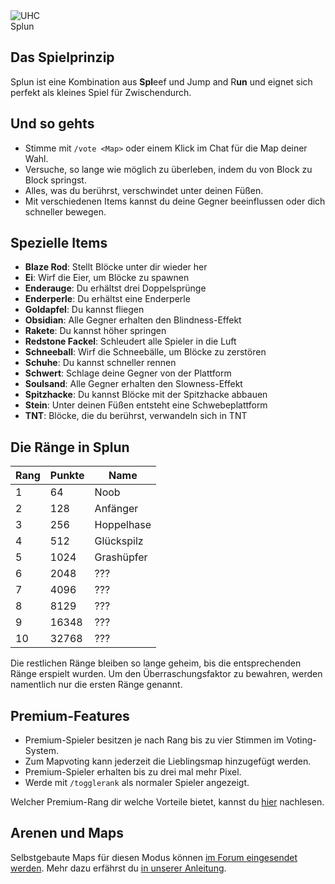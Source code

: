 <div class="banner-wrapper">
    <img alt="UHC" src="../img/Splun.png">
    <div class="banner-text">Splun</div>
</div>

## Das Spielprinzip
Splun ist eine Kombination aus <strong>Spl</strong>eef und Jump and R<strong>un</strong> und eignet sich perfekt als kleines Spiel für Zwischendurch.

## Und so gehts
- Stimme mit `/vote <Map>` oder einem Klick im Chat für die Map deiner Wahl.
- Versuche, so lange wie möglich zu überleben, indem du von Block zu Block springst.
- Alles, was du berührst, verschwindet unter deinen Füßen.
- Mit verschiedenen Items kannst du deine Gegner beeinflussen oder dich schneller bewegen.

## Spezielle Items
- <strong>Blaze Rod</strong>: Stellt Blöcke unter dir wieder her
- <strong>Ei</strong>: Wirf die Eier, um  Blöcke zu spawnen
- <strong>Enderauge</strong>: Du erhältst drei Doppelsprünge
- <strong>Enderperle</strong>: Du erhältst eine Enderperle
- <strong>Goldapfel</strong>: Du kannst fliegen
- <strong>Obsidian</strong>: Alle Gegner erhalten den Blindness-Effekt
- <strong>Rakete</strong>: Du kannst höher springen
- <strong>Redstone Fackel</strong>: Schleudert alle Spieler in die Luft
- <strong>Schneeball</strong>: Wirf die Schneebälle, um Blöcke zu zerstören
- <strong>Schuhe</strong>: Du kannst schneller rennen
- <strong>Schwert</strong>: Schlage deine Gegner von der Plattform
- <strong>Soulsand</strong>: Alle Gegner erhalten den Slowness-Effekt
- <strong>Spitzhacke</strong>: Du kannst Blöcke mit der Spitzhacke abbauen
- <strong>Stein</strong>: Unter deinen Füßen entsteht eine Schwebeplattform
- <strong>TNT</strong>: Blöcke, die du berührst, verwandeln sich in TNT

## Die Ränge in Splun

| Rang | Punkte | Name |
| ------ | ------ | ------ |
| 1 | 64 | Noob |
| 2 | 128 | Anfänger |
| 3 | 256 | Hoppelhase |
| 4 | 512 | Glückspilz |
| 5 | 1024 | Grashüpfer |
| 6 | 2048 | ??? |
| 7 | 4096 | ??? |
| 8 | 8129 | ??? |
| 9 | 16348 | ??? |
| 10 | 32768 | ??? |

Die restlichen Ränge bleiben so lange geheim, bis die entsprechenden Ränge erspielt wurden. Um den Überraschungsfaktor zu bewahren, werden namentlich nur die ersten Ränge genannt. 

## Premium-Features
- Premium-Spieler besitzen je nach Rang bis zu vier Stimmen im Voting-System.
- Zum Mapvoting kann jederzeit die Lieblingsmap hinzugefügt werden.
- Premium-Spieler erhalten bis zu drei mal mehr Pixel.
- Werde mit `/togglerank` als normaler Spieler angezeigt.

Welcher Premium-Rang dir welche Vorteile bietet, kannst du [hier](/ranks/premium/) nachlesen.

## Arenen und Maps
Selbstgebaute Maps für diesen Modus können <a href="https://forum.timolia.de/forums/map-einsendungen.61/" target="_blank">im Forum eingesendet werden</a>. Mehr dazu erfährst du 
<a href="https://forum.timolia.de/threads/wie-sende-ich-eine-map-ein.21267/" target="_blank">in unserer Anleitung</a>.
